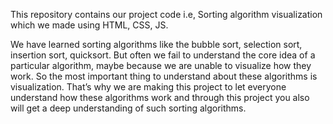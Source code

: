 This repository contains our project code i.e, Sorting algorithm visualization which we made using HTML, CSS, JS.

We have learned sorting algorithms like the bubble sort, selection sort, insertion sort, quicksort. But often we fail to understand the core idea of a particular algorithm, maybe because we are unable to visualize how they work. So the most important thing to understand about these algorithms is visualization. That’s why we are making this project to let everyone understand how these algorithms work and through this project you also will get a deep understanding of such sorting algorithms.